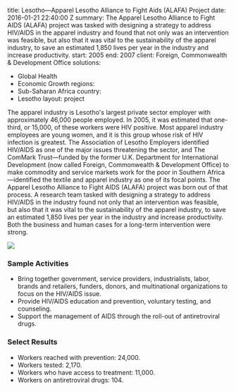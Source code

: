 
title: Lesotho—Apparel Lesotho Alliance to Fight Aids (ALAFA) Project
date: 2016-01-21 22:40:00 Z
summary: The Apparel Lesotho Alliance to Fight AIDS (ALAFA) project was tasked with
  designing a strategy to address HIV/AIDS in the apparel industry and found that
  not only was an intervention was feasible, but also that it was vital to the sustainability
  of the apparel industry, to save an estimated 1,850 lives per year in the industry
  and increase productivity.
start: 2005
end: 2007
client: Foreign, Commonwealth & Development Office
solutions:
- Global Health
- Economic Growth
regions:
- Sub-Saharan Africa
country:
- Lesotho
layout: project


The apparel industry is Lesotho's largest private sector employer with approximately 46,000 people employed. In 2005, it was estimated that one-third, or 15,000, of these workers were HIV positive. Most apparel industry employees are young women, and it is this group whose risk of HIV infection is greatest. The Association of Lesotho Employers identified HIV/AIDS as one of the major issues threatening the sector, and The ComMark Trust—funded by the former U.K. Department for International Development (now called Foreign, Commonwealth & Development Office) to make commodity and service markets work for the poor in Southern Africa—identified the textile and apparel industry as one of its focal points. The Apparel Lesotho Alliance to Fight AIDS (ALAFA) project was born out of that process. A research team tasked with designing a strategy to address HIV/AIDS in the industry found not only that an intervention was feasible, but also that it was vital to the sustainability of the apparel industry, to save an estimated 1,850 lives per year in the industry and increase productivity. Both the business and human cases for a long-term intervention were strong.

![][1]

### Sample Activities

* Bring together government, service providers, industrialists, labor, brands and retailers, funders, donors, and multinational organizations to focus on the HIV/AIDS issue.
* Provide HIV/AIDS education and prevention, voluntary testing, and counseling.
* Support the management of AIDS through the roll-out of antiretroviral drugs.

### Select Results

* Workers reached with prevention: 24,000.
* Workers tested: 2,170.
* Workers who have access to treatment: 11,000.
* Workers on antiretroviral drugs: 104.

[1]: https://assetify-dai.com/projects/Lesotho.jpg

